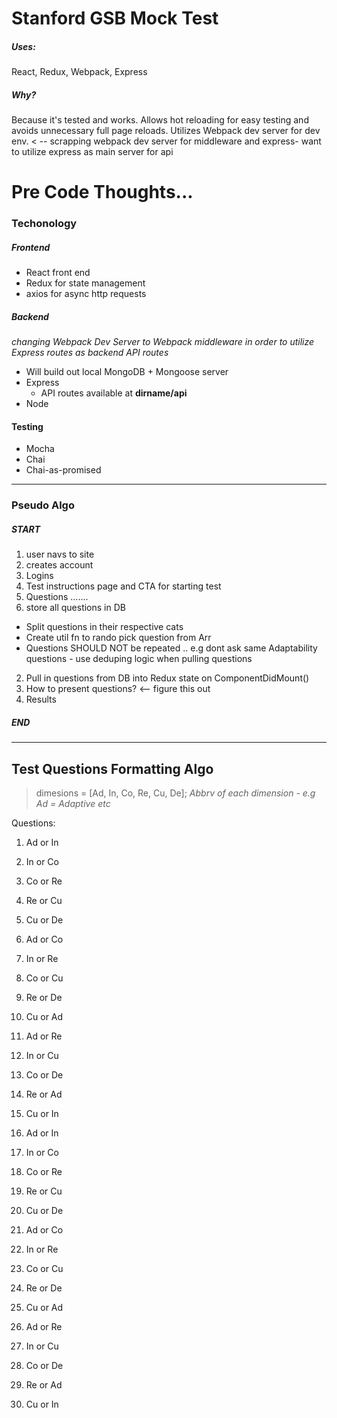# Stanford GSB Mock Test

##### Uses: 
React, Redux, Webpack, Express
##### Why?
Because it's tested and works. Allows hot reloading for easy testing and avoids unnecessary full page reloads. Utilizes Webpack dev server for dev env. < -- scrapping webpack dev server for middleware and express- want to utilize express as main server for api

# Pre Code Thoughts...
### Techonology
##### Frontend
* React front end
* Redux for state management
* axios for async http requests
##### Backend
*changing Webpack Dev Server to Webpack middleware in order to utilize Express routes as backend API routes*
* Will build out local MongoDB + Mongoose server
* Express
  * API routes available at __dirname/api__
* Node

#### Testing
* Mocha
* Chai
* Chai-as-promised

<hr/>

### Pseudo Algo
##### START
1. user navs to site
2. creates account
3. Logins
4. Test instructions page and CTA for starting test
5. Questions .......
 1. store all questions in DB
   * Split questions in their respective cats
   * Create util fn to rando pick question from Arr
   * Questions SHOULD NOT be repeated .. e.g dont ask same Adaptability questions - use deduping logic when pulling questions
  
 2. Pull in questions from DB into Redux state on ComponentDidMount()
 3. How to present questions? <-- figure this out
6. Results
##### END

<hr/>

## Test Questions Formatting Algo
> dimesions = [Ad, In, Co, Re, Cu, De]; *Abbrv of each dimension - e.g Ad = Adaptive etc*

Questions:
1. Ad or In
2. In or Co
3. Co or Re 
4. Re or Cu
5. Cu or De

6. Ad or Co
7. In or Re
8. Co or Cu
9. Re or De
10. Cu or Ad

11. Ad or Re
12. In or Cu
13. Co or De
14. Re or Ad
15. Cu or In

16. Ad or In
17. In or Co
18. Co or Re 
29. Re or Cu
20. Cu or De

21. Ad or Co
22. In or Re
23. Co or Cu
24. Re or De
25. Cu or Ad

26. Ad or Re
27. In or Cu
28. Co or De
29. Re or Ad
30. Cu or In



